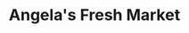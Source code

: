 ---
title: "Angela's Fresh Market"
url: /garden-city-beach/angelas-fresh-market/
shop: variety store
---